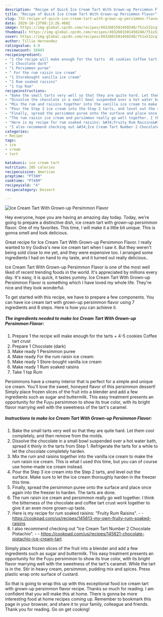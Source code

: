 ```yaml
---
description: "Recipe of Quick Ice Cream Tart With Grown-up Persimmon Flavor"
title: "Recipe of Quick Ice Cream Tart With Grown-up Persimmon Flavor"
slug: 733-recipe-of-quick-ice-cream-tart-with-grown-up-persimmon-flavor
date: 2020-10-13T08:13:26.460Z
image: https://img-global.cpcdn.com/recipes/4932601501450240/751x532cq70/ice-cream-tart-with-grown-up-persimmon-flavor-recipe-main-photo.jpg
thumbnail: https://img-global.cpcdn.com/recipes/4932601501450240/751x532cq70/ice-cream-tart-with-grown-up-persimmon-flavor-recipe-main-photo.jpg
cover: https://img-global.cpcdn.com/recipes/4932601501450240/751x532cq70/ice-cream-tart-with-grown-up-persimmon-flavor-recipe-main-photo.jpg
author: Tillie Hernandez
ratingvalue: 4.9
reviewcount: 16943
recipeingredient:
- "1 the recipe will make enough for the tarts  45 cookies Coffee tart crust"
- "1 Chocolate dark"
- "1 Persimmon puree"
- " For the rum raisin ice cream"
- "1 Storebought vanilla ice cream"
- "1 Rum soaked raisins"
- "1 tsp Rum"
recipeinstructions:
- "Bake the small tarts very well so that they are quite hard. Let them cool completely, and then remove from the molds."
- "Dissolve the chocolate in a small bowl suspended over a hot water bath, spread it thinly in the tarts from Step 1. Refrigerate the tarts for a while to let the chocolate completely harden."
- "Mix the rum and raisins together into the vanilla ice cream to make the rum raisin ice cream. This is what I used this time, but you can of course use home-made ice cream instead."
- "Pour the Step 3 ice cream into the Step 2 tarts, and level out the surface. Make sure to let the ice cream thoroughly harden in the freezer this time."
- "Finally, spread the persimmon puree onto the surface and place once again into the freezer to harden. The tarts are done."
- "The rum raisin ice cream and persimmon really go well together. I think the bitterness of the chocolate and coffee tart crust work together to give it an even more grown-up taste."
- "Here is my recipe for rum soaked raisins: &#34;Fruity Rum Raisins&#34;.  https://cookpad.com/us/recipes/145613-my-own-fruity-rum-soaked-raisins"
- "I also recommend checking out &#34;Ice Cream Tart Number 2 Chocolate Pistachio&#34;.  https://cookpad.com/us/recipes/145621-chocolate-pistachio-ice-cream-tart"
categories:
- Recipe
tags:
- ice
- cream
- tart

katakunci: ice cream tart 
nutrition: 205 calories
recipecuisine: American
preptime: "PT36M"
cooktime: "PT48M"
recipeyield: "4"
recipecategory: Dessert

---
```



![Ice Cream Tart With Grown-up Persimmon Flavor](https://img-global.cpcdn.com/recipes/4932601501450240/751x532cq70/ice-cream-tart-with-grown-up-persimmon-flavor-recipe-main-photo.jpg)

Hey everyone, hope you are having an amazing day today. Today, we're going to prepare a distinctive dish, ice cream tart with grown-up persimmon flavor. One of my favorites. This time, I will make it a little bit unique. This is gonna smell and look delicious.

Great recipe for Ice Cream Tart With Grown-up Persimmon Flavor. I really wanted to try Godiva&#39;s new ice cream tart when I saw it. But they weren&#39;t being sold close to me yet, and they were expensive too. I arranged some ingredients I had on hand to my taste, and it turned out really delicious..

Ice Cream Tart With Grown-up Persimmon Flavor is one of the most well liked of recent trending foods in the world. It's appreciated by millions every day. It's easy, it is quick, it tastes yummy. Ice Cream Tart With Grown-up Persimmon Flavor is something which I have loved my whole life. They're nice and they look wonderful.


To get started with this recipe, we have to prepare a few components. You can have ice cream tart with grown-up persimmon flavor using 7 ingredients and 8 steps. Here is how you can achieve it.

<!--inarticleads1-->

##### The ingredients needed to make Ice Cream Tart With Grown-up Persimmon Flavor:

1. Prepare 1 the recipe will make enough for the tarts + 4-5 cookies Coffee tart crust
1. Prepare 1 Chocolate (dark)
1. Make ready 1 Persimmon puree
1. Make ready  For the rum raisin ice cream:
1. Make ready 1 Store-bought vanilla ice cream
1. Make ready 1 Rum soaked raisins
1. Take 1 tsp Rum


Persimmons have a creamy interior that is perfect for a simple and unique ice cream. You&#39;ll love the sweet, honeyed flavor of this persimmon dessert! Simply place frozen slices of the fruit into a blender and add a few ingredients such as sugar and buttermilk. This easy treatment presents an opportunity for the Fuyu persimmon to show its true color, with its bright flavor marrying well with the sweetness of the tart&#39;s caramel. 

<!--inarticleads2-->

##### Instructions to make Ice Cream Tart With Grown-up Persimmon Flavor:

1. Bake the small tarts very well so that they are quite hard. Let them cool completely, and then remove from the molds.
1. Dissolve the chocolate in a small bowl suspended over a hot water bath, spread it thinly in the tarts from Step 1. Refrigerate the tarts for a while to let the chocolate completely harden.
1. Mix the rum and raisins together into the vanilla ice cream to make the rum raisin ice cream. This is what I used this time, but you can of course use home-made ice cream instead.
1. Pour the Step 3 ice cream into the Step 2 tarts, and level out the surface. Make sure to let the ice cream thoroughly harden in the freezer this time.
1. Finally, spread the persimmon puree onto the surface and place once again into the freezer to harden. The tarts are done.
1. The rum raisin ice cream and persimmon really go well together. I think the bitterness of the chocolate and coffee tart crust work together to give it an even more grown-up taste.
1. Here is my recipe for rum soaked raisins: &#34;Fruity Rum Raisins&#34;. -  - https://cookpad.com/us/recipes/145613-my-own-fruity-rum-soaked-raisins
1. I also recommend checking out &#34;Ice Cream Tart Number 2 Chocolate Pistachio&#34;. -  - https://cookpad.com/us/recipes/145621-chocolate-pistachio-ice-cream-tart


Simply place frozen slices of the fruit into a blender and add a few ingredients such as sugar and buttermilk. This easy treatment presents an opportunity for the Fuyu persimmon to show its true color, with its bright flavor marrying well with the sweetness of the tart&#39;s caramel. While the tart is in the. Stir in heavy cream, persimmon, pudding mix and spices. Press plastic wrap onto surface of custard. 

So that is going to wrap this up with this exceptional food ice cream tart with grown-up persimmon flavor recipe. Thanks so much for reading. I am confident that you will make this at home. There is gonna be more interesting food at home recipes coming up. Remember to bookmark this page in your browser, and share it to your family, colleague and friends. Thank you for reading. Go on get cooking!
